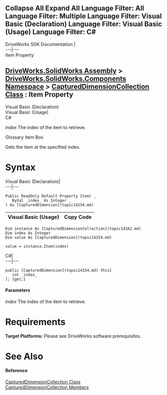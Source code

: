 Collapse All Expand All Language Filter: All  Language Filter: Multiple  Language Filter: Visual Basic (Declaration) Language Filter: Visual Basic (Usage) Language Filter: C#  
---  
DriveWorks SDK Documentation  |   
---|---  
Item Property   
  
[DriveWorks.SolidWorks Assembly](topic13342.md) > [DriveWorks.SolidWorks.Components Namespace](topic13925.md) > [CapturedDimensionCollection Class](topic14162.md) : Item Property  
---  
  
Visual Basic (Declaration)    
Visual Basic (Usage)    
C# 

_index_
    The index of the item to retrieve.

Glossary Item Box

Gets the item at the specified index. 

# Syntax

Visual Basic (Declaration)|   
---|---  
      
    
    Public ReadOnly Default Property Item( _
       ByVal _index_ As Integer _
    ) As [CapturedDimension](topic14154.md)  
  
Visual Basic (Usage)| Copy Code  
---|---  
      
    
    Dim instance As [CapturedDimensionCollection](topic14162.md)
    Dim index As Integer
    Dim value As [CapturedDimension](topic14154.md)
     
    value = instance.Item(index)  
  
C#|   
---|---  
      
    
    public [CapturedDimension](topic14154.md) this[ 
       int _index_
    ]; {get;}  
  
#### Parameters

 _index_
    The index of the item to retrieve.

# Requirements

**Target Platforms:** Please see DriveWorks software prerequisites.

# See Also

#### Reference

[CapturedDimensionCollection Class](topic14162.md)   
[CapturedDimensionCollection Members](topic14163.md)


